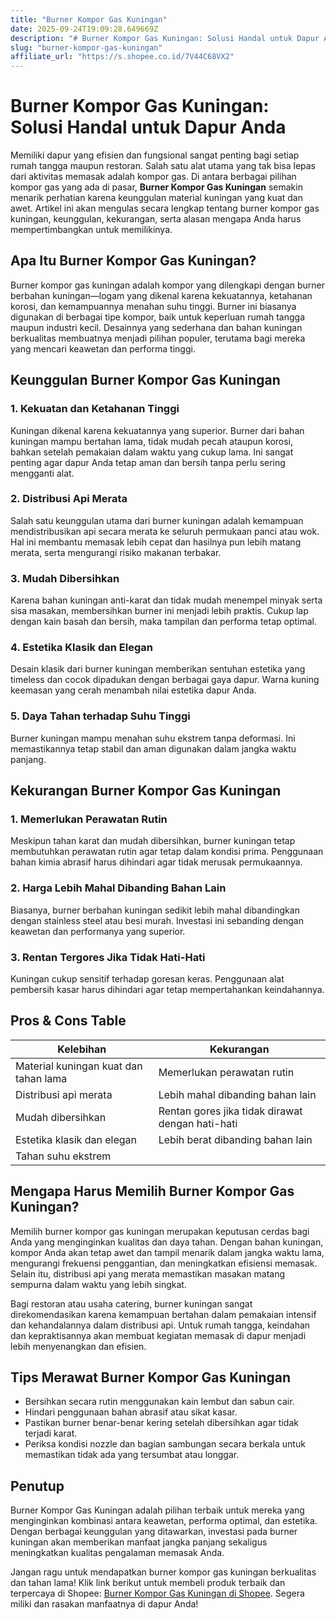 ```yaml
---
title: "Burner Kompor Gas Kuningan"
date: 2025-09-24T19:09:28.649669Z
description: "# Burner Kompor Gas Kuningan: Solusi Handal untuk Dapur Anda..."
slug: "burner-kompor-gas-kuningan"
affiliate_url: "https://s.shopee.co.id/7V44C68VX2"
---
```

# Burner Kompor Gas Kuningan: Solusi Handal untuk Dapur Anda

Memiliki dapur yang efisien dan fungsional sangat penting bagi setiap rumah tangga maupun restoran. Salah satu alat utama yang tak bisa lepas dari aktivitas memasak adalah kompor gas. Di antara berbagai pilihan kompor gas yang ada di pasar, **Burner Kompor Gas Kuningan** semakin menarik perhatian karena keunggulan material kuningan yang kuat dan awet. Artikel ini akan mengulas secara lengkap tentang burner kompor gas kuningan, keunggulan, kekurangan, serta alasan mengapa Anda harus mempertimbangkan untuk memilikinya.

## Apa Itu Burner Kompor Gas Kuningan?

Burner kompor gas kuningan adalah kompor yang dilengkapi dengan burner berbahan kuningan—logam yang dikenal karena kekuatannya, ketahanan korosi, dan kemampuannya menahan suhu tinggi. Burner ini biasanya digunakan di berbagai tipe kompor, baik untuk keperluan rumah tangga maupun industri kecil. Desainnya yang sederhana dan bahan kuningan berkualitas membuatnya menjadi pilihan populer, terutama bagi mereka yang mencari keawetan dan performa tinggi.

## Keunggulan Burner Kompor Gas Kuningan

### 1. **Kekuatan dan Ketahanan Tinggi**

Kuningan dikenal karena kekuatannya yang superior. Burner dari bahan kuningan mampu bertahan lama, tidak mudah pecah ataupun korosi, bahkan setelah pemakaian dalam waktu yang cukup lama. Ini sangat penting agar dapur Anda tetap aman dan bersih tanpa perlu sering mengganti alat.

### 2. **Distribusi Api Merata**

Salah satu keunggulan utama dari burner kuningan adalah kemampuan mendistribusikan api secara merata ke seluruh permukaan panci atau wok. Hal ini membantu memasak lebih cepat dan hasilnya pun lebih matang merata, serta mengurangi risiko makanan terbakar.

### 3. **Mudah Dibersihkan**

Karena bahan kuningan anti-karat dan tidak mudah menempel minyak serta sisa masakan, membersihkan burner ini menjadi lebih praktis. Cukup lap dengan kain basah dan bersih, maka tampilan dan performa tetap optimal.

### 4. **Estetika Klasik dan Elegan**

Desain klasik dari burner kuningan memberikan sentuhan estetika yang timeless dan cocok dipadukan dengan berbagai gaya dapur. Warna kuning keemasan yang cerah menambah nilai estetika dapur Anda.

### 5. **Daya Tahan terhadap Suhu Tinggi**

Burner kuningan mampu menahan suhu ekstrem tanpa deformasi. Ini memastikannya tetap stabil dan aman digunakan dalam jangka waktu panjang.

## Kekurangan Burner Kompor Gas Kuningan

### 1. **Memerlukan Perawatan Rutin**

Meskipun tahan karat dan mudah dibersihkan, burner kuningan tetap membutuhkan perawatan rutin agar tetap dalam kondisi prima. Penggunaan bahan kimia abrasif harus dihindari agar tidak merusak permukaannya.

### 2. **Harga Lebih Mahal Dibanding Bahan Lain**

Biasanya, burner berbahan kuningan sedikit lebih mahal dibandingkan dengan stainless steel atau besi murah. Investasi ini sebanding dengan keawetan dan performanya yang superior.

### 3. **Rentan Tergores Jika Tidak Hati-Hati**

Kuningan cukup sensitif terhadap goresan keras. Penggunaan alat pembersih kasar harus dihindari agar tetap mempertahankan keindahannya.

## Pros & Cons Table

| Kelebihan                                   | Kekurangan                                            |
|----------------------------------------------|--------------------------------------------------------|
| Material kuningan kuat dan tahan lama       | Memerlukan perawatan rutin                            |
| Distribusi api merata                       | Lebih mahal dibanding bahan lain                     |
| Mudah dibersihkan                          | Rentan gores jika tidak dirawat dengan hati-hati    |
| Estetika klasik dan elegan                | Lebih berat dibanding bahan lain                     |
| Tahan suhu ekstrem                        |                                                        |

## Mengapa Harus Memilih Burner Kompor Gas Kuningan?

Memilih burner kompor gas kuningan merupakan keputusan cerdas bagi Anda yang menginginkan kualitas dan daya tahan. Dengan bahan kuningan, kompor Anda akan tetap awet dan tampil menarik dalam jangka waktu lama, mengurangi frekuensi penggantian, dan meningkatkan efisiensi memasak. Selain itu, distribusi api yang merata memastikan masakan matang sempurna dalam waktu yang lebih singkat.

Bagi restoran atau usaha catering, burner kuningan sangat direkomendasikan karena kemampuan bertahan dalam pemakaian intensif dan kehandalannya dalam distribusi api. Untuk rumah tangga, keindahan dan kepraktisannya akan membuat kegiatan memasak di dapur menjadi lebih menyenangkan dan efisien.

## Tips Merawat Burner Kompor Gas Kuningan

- Bersihkan secara rutin menggunakan kain lembut dan sabun cair.
- Hindari penggunaan bahan abrasif atau sikat kasar.
- Pastikan burner benar-benar kering setelah dibersihkan agar tidak terjadi karat.
- Periksa kondisi nozzle dan bagian sambungan secara berkala untuk memastikan tidak ada yang tersumbat atau longgar.

## Penutup

Burner Kompor Gas Kuningan adalah pilihan terbaik untuk mereka yang menginginkan kombinasi antara keawetan, performa optimal, dan estetika. Dengan berbagai keunggulan yang ditawarkan, investasi pada burner kuningan akan memberikan manfaat jangka panjang sekaligus meningkatkan kualitas pengalaman memasak Anda.

Jangan ragu untuk mendapatkan burner kompor gas kuningan berkualitas dan tahan lama! Klik link berikut untuk membeli produk terbaik dan terpercaya di Shopee: [Burner Kompor Gas Kuningan di Shopee](https://s.shopee.co.id/7V44C68VX2). Segera miliki dan rasakan manfaatnya di dapur Anda!